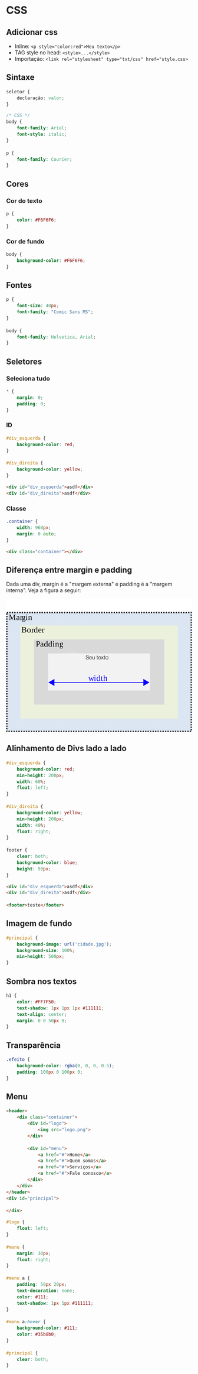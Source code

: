 # CSS

## Adicionar css

* Inline: `<p style="color:red">Meu texto</p>`
* TAG style no head: `<style>...</style>`
* Importação: `<link rel="stylesheet" type="txt/css" href="style.css>`

## Sintaxe

```css
seletor {
    declaração: valor;
}
```

```css
/* CSS */
body {
    font-family: Arial;
    font-style: italic;
}

p {
    font-family: Courier;
}
```

## Cores

### Cor do texto

```css
p {
    color: #F6F6F6;
}
```

### Cor de fundo

```css
body {
    background-color: #F6F6F6;
}
```

## Fontes

```css
p {
    font-size: 40px;
    font-family: "Comic Sans MS";
}

body {
    font-family: Helvetica, Arial;
}
```

## Seletores

### Seleciona tudo

```css
* {
    margin: 0;
    padding: 0;
}
```

### ID

```css
#div_esquerda {
    background-color: red;
}

#div_direita {
    background-color: yellow;
}
```

```html
<div id="div_esquerda">asdf</div>
<div id="div_direita">asdf</div>
```

### Classe

```css
.container {
    width: 960px;
    margin: 0 auto;
}
```

```html
<div class="container"></div>
```

## Diferença entre margin e padding

Dada uma div, margin é a "margem externa" e padding é a "margem interna". Veja a figura a seguir:

![margin padding](./margin-padding.png)

## Alinhamento de Divs lado a lado

```css
#div_esquerda {
    background-color: red;
    min-height: 200px;
    width: 60%;
    float: left;
}

#div_direita {
    background-color: yellow;
    min-height: 200px;
    width: 40%;
    float: right;
}

footer {
    clear: both;
    background-color: blue;
    height: 50px;
}
```

```html
<div id="div_esquerda">asdf</div>
<div id="div_direita">asdf</div>

<footer>teste</footer>
```

## Imagem de fundo

```css
#principal {
    background-image: url('cidade.jpg');
    background-size: 100%;
    min-height: 500px;
}
```

## Sombra nos textos

```css
h1 {
    color: #FF7F50;
    text-shadow: 1px 1px 1px #111111;
    text-align: center;
    margin: 0 0 50px 0;
}
```

## Transparência

```css
.efeito {
    background-color: rgba(0, 0, 0, 0.5);
    padding: 100px 0 100px 0;
}
```

## Menu

```html
<header>
    <div class="container">
        <div id="logo">
            <img src="logo.png">
        </div>

        <div id="menu">
            <a href="#">Home</a>
            <a href="#">Quem somos</a>
            <a href="#">Serviços</a>
            <a href="#">Fale conosco</a>
        </div>
    </div>
</header>
<div id="principal">

</div>
```

```css
#logo {
    float: left;
}

#menu {
    margin: 30px;
    float: right;
}

#menu a {
    padding: 50px 20px;
    text-decoration: none;
    color: #111;
    text-shadow: 1px 1px #111111;
}

#menu a:hover {
    background-color: #111;
    color: #35b8b0;
}

#principal {
    clear: both;
}
```